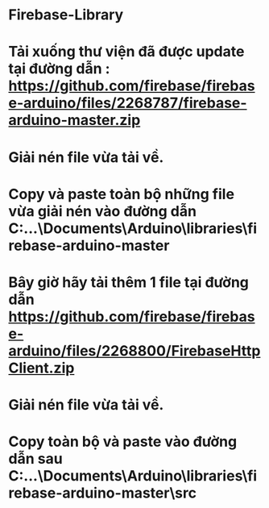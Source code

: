 # Firebase-Library
# Tải xuống thư viện đã được update tại đường dẫn : https://github.com/firebase/firebase-arduino/files/2268787/firebase-arduino-master.zip
# Giải nén file vừa tải về.
# Copy và paste toàn bộ những file vừa giải nén vào đường dẫn C:\...\Documents\Arduino\libraries\firebase-arduino-master
# Bây giờ hãy tải thêm 1 file tại đường dẫn https://github.com/firebase/firebase-arduino/files/2268800/FirebaseHttpClient.zip
# Giải nén file vừa tải về.
# Copy toàn bộ và paste vào đường dẫn sau C:\...\Documents\Arduino\libraries\firebase-arduino-master\src
